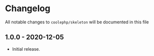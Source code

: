 # Changelog

All notable changes to `coolephp/skeleton` will be documented in this file

## 1.0.0 - 2020-12-05

* Initial release.
